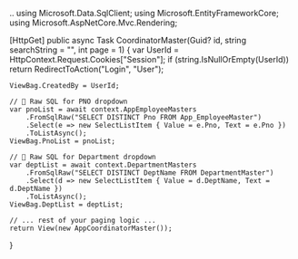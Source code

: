 ..
using Microsoft.Data.SqlClient;
using Microsoft.EntityFrameworkCore;
using Microsoft.AspNetCore.Mvc.Rendering;

[HttpGet]
public async Task<IActionResult> CoordinatorMaster(Guid? id, string searchString = "", int page = 1)
{
    var UserId = HttpContext.Request.Cookies["Session"];
    if (string.IsNullOrEmpty(UserId))
        return RedirectToAction("Login", "User");

    ViewBag.CreatedBy = UserId;

    // 🔽 Raw SQL for PNO dropdown
    var pnoList = await context.AppEmployeeMasters
        .FromSqlRaw("SELECT DISTINCT Pno FROM App_EmployeeMaster")
        .Select(e => new SelectListItem { Value = e.Pno, Text = e.Pno })
        .ToListAsync();
    ViewBag.PnoList = pnoList;

    // 🔽 Raw SQL for Department dropdown
    var deptList = await context.DepartmentMasters
        .FromSqlRaw("SELECT DISTINCT DeptName FROM DepartmentMaster")
        .Select(d => new SelectListItem { Value = d.DeptName, Text = d.DeptName })
        .ToListAsync();
    ViewBag.DeptList = deptList;

    // ... rest of your paging logic ...
    return View(new AppCoordinatorMaster());
}
